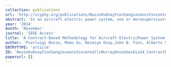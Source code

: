 ```yaml
---
collection: publications
url: 'http://icyphy.org/publications/NuzzoXuOzayFinnSangiovanniVincentelliMurrayDonzeSeshia14_ContractBasedMethodologyForAircraftElectricPowerSystem'
abstract: 'In an aircraft electric power system, one or moresupervisory control units actuate a set ofelectromechanical switches to dynamicallydistribute power from generators to loads, whilesatisfying safety, reliability, and real-timeperformance requirements. To reduce expensiveredesign steps, this control problem is generallyaddressed by minor incremental changes on top ofconsolidated solutions. A more systematic approachis hindered by a lack of rigorous designmethodologies that allow estimating the impact ofearlier design decisions on the finalimplementation. To achieve an optimalimplementation that satisfies a set ofrequirements, we propose a platform-basedmethodology for electric power system design,which enables independent implementation of systemtopology (i.e., interconnection among elements)and control protocol by using a compositionalapproach. In our flow, design space exploration iscarried out as a sequence of refinement steps fromthe initial specification toward a finalimplementation by mapping higher level behavioraland performance models into a set of eitherexisting or virtual library components at thelower level of abstraction. Specifications arefirst expressed using the formalisms of lineartemporal logic, signal temporal logic, andarithmetic constraints on Boolean variables. Toreason about different requirements, we usespecialized analysis and synthesis frameworks andformulate assume guarantee contracts at thearticulation points in the design flow. We showthe effectiveness of our approach on aproof-of-concept electric power system design.'
year: '2014'
month: 'November'
journal: 'IEEE Access'
title: 'A Contract-Based Methodology for Aircraft ElectricPower System Design'
author: 'Pierluigi Nuzzo, Mumu Xu, Necmiye Ozay,John B. Finn, Alberto Sangiovanni-Vincentelliand Richard Murray, Alexandre Donze, SanjitSeshia'
ENTRYTYPE: 'article'
ID: 'NuzzoXuOzayFinnSangiovanniVincentelliMurrayDonzeSeshia14_ContractBasedMethodologyForAircraftElectricPowerSystem'
paperurl: []
---
```

